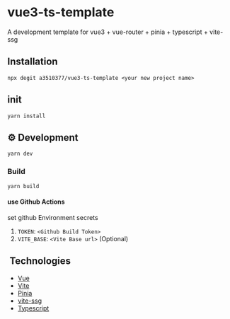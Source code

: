 # vue3-ts-template

A development template for vue3 + vue-router + pinia + typescript + vite-ssg

## Installation

```shell
npx degit a3510377/vue3-ts-template <your new project name>
```

## init

```shell
yarn install
```

## ⚙️ Development

```shell
yarn dev
```

### Build

```shell
yarn build
```

#### use Github Actions

set github Environment secrets

1. `TOKEN`: `<Github Build Token>`
2. `VITE_BASE`: `<Vite Base url>` (Optional)

## ️ Technologies

- [Vue](https://vuejs.org/)
- [Vite](https://vitejs.dev/)
- [Pinia](https://pinia.vuejs.org/)
- [vite-ssg](https://github.com/antfu/vite-ssg)
- [Typescript](https://www.typescriptlang.org/)
